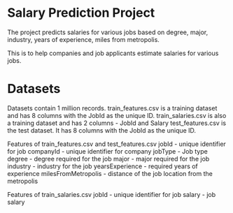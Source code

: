 # Salary Prediction Project
The project predicts salaries for various jobs based on degree, major, industry, years of experience, miles from metropolis.

This is to help companies and job applicants estimate salaries for various jobs.

# Datasets
Datasets contain 1 million records.
train_features.csv is a training dataset and has 8 columns with the JobId as the unique ID.
train_salaries.csv is also a training dataset and has 2 columns - JobId and Salary
test_features.csv is the test dataset. It has 8 columns with the JobId as the unique ID.

Features of train_features.csv and test_features.csv
jobId - unique identifier for job
companyId  - unique identifier for company
jobType  - Job type
degree  - degree required for the job
major  - major required for the job
industry - industry for the job
yearsExperience - required years of experience
milesFromMetropolis - distance of the job location from the metropolis 

Features of train_salaries.csv
jobId - unique identifier for job
salary - job salary
